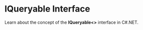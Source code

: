 # IQueryable Interface
<p>Learn about the concept of the <b>IQueryable<></b> interface in C#.NET.</p>
